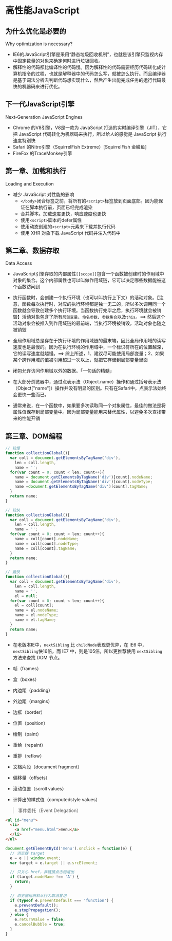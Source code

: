 高性能JavaScript
===

为什么优化是必要的
---

Why optimization is necessary?

- IE6的JavaScript引擎是采用“静态垃圾回收机制”，也就是该引擎只监视内存中固定数量的对象来确定何时进行垃圾回收。
- 解释性的代码都比编译性的代码慢。因为解释性的代码需要经历代码转化成计算机指令的过程，也就是解释器中的代码怎么写，就被怎么执行。而且编译器是基于词法分析去判断代码想实现什么，然后产生出能完成任务的运行代码最快的机器码来进行优化。

下一代JavaScript引擎
---

Next-Generation JavaScript Engines

- Chrome 的V8引擎，V8是一款为 JavaScript 打造的实时编译引擎（JIT），它把 JavaScript 代码转化为机器码来执行，所以给人的感觉是 JavaScript 执行速度特别快
- Safari 的Nitro引擎（SquirrelFish Extreme）[SquirrelFish 金鳞鱼]
- FireFox 的TraceMonkey引擎

第一章、加载和执行
---

Loading and Execution

- 减少 JavaScript 对性能的影响
  - `</body>`闭合标签之前，将所有的`<script>`标签放到页面底部。因为能保证在脚本执行前，页面已经完成渲染
  - 合并脚本。加载速度更快，响应速度也更快
  - 使用`<script>`脚本的defer属性
  - 使用动态创建的`<script>`元素来下载并执行代码
  - 使用 XHR 对象下载 JavaScript 代码并注入代码中

第二章、数据存取
---

Data Access

- JavaScript引擎存取的内部属性`[[scope]]`包含一个函数被创建时的作用域中对象的集合。这个内部属性也可以叫做作用域链，它可以决定哪些数据能被这个函数访问到

- 执行函数时，会创建一个执行环境（也可以叫执行上下文）的活动对象。【注意，函数每次执行时，对应的执行环境都是独一无二的，所以多次调用同一个函数就会导致创建多个执行环境。当函数执行完毕之后，执行环境就会被销毁】活动对象包含了所有`局部变量`、`命名参数`、`参数集合`以及`this`。==> 然后这个活动对象会被推入到作用域链的最前端，当执行环境被销毁，活动对象也随之被销毁

- 全局作用域总是存在于执行环境的作用域链的最末端，因此全局作用域的读写速度也是最慢的。因为在执行环境的作用域中，一个标识符所在的位置越深，它的读写速度就越慢。==> 综上所述，1、建议尽可能使用局部变量；2、如果某个跨作用域的值被引用超过一次以上，就把它存储到局部变量里面

- 闭包允许访问作用域以外的数据。「一句话的精髓」

- 在大部分浏览器中，通过点表示法（Object.name）操作和通过括号表示法（Object["name"]）操作并没有明显的区别。只有在Safari中，点表示法始终会更快一些而已。

- 通常来说，在一个函数中，如果要多次读取同一个对象属性，最佳的做法是将属性值保存到局部变量中。因为局部变量能用来替代属性，以避免多次查找带来的性能开销

第三章、DOM编程
---

```javascript
// 较慢
function collectionGlobal(){
  var coll = document.getElementsByTagName('div'),
    len = coll.length,
    name = '';
  for(var count = 0; count < len; count++){
    name = document.getElementsByTagName('div')[count].nodeName;
    name = document.getElementsByTagName('div')[count].nodeType;
    name =document.getElementsByTagName('div')[count].tagName;
  }
  return name;
}

// 较快
function collectionGlobal(){
  var coll = document.getElementsByTagName('div'),
    len = coll.length,
    name = '';
  for(var count = 0; count < len; count++){
    name = coll[count].nodeName;
    name = coll[count].nodeType;
    name = coll[count].tagName;
  }
  return name;
}

// 最快
function collectionGlobal(){
  var coll = document.getElementsByTagName('div'),
    len = coll.length,
    name = '',
    el = null;
  for(var count = 0; count < len; count++){
    el = coll[count];
    name = el.nodeName;
    name = el.nodeType;
    name = el.tagName;
  }
  return name;
}
```

- 在老版本IE中，`nextSibling` 比 `childNode`表现更优异，在 IE6 中，`nextSibling`快16倍，而 IE7 中，则是105倍，所以更推荐使用 `nextSibling` 方法来查找 DOM 节点。

- 帧（frames）
- 盒（boxes）
- 内边距（padding）
- 外边距（margins）
- 边框（border）
- 位置（position）
- 绘制（paint）
- 重绘（repaint）
- 重排（reflow）
- 文档片段（document fragment）
- 偏移量（offsets）
- 滚动位置（scroll values）
- 计算出的样式值（computedstyle values）

> 事件委托（Event Delegation）

```html
<ul id="menu">
  <li>
    <a href="menu.html">menu</a>
  </li>
</ul>
```

```javascript
document.getElementById('menu').onclick = function(e) {
  // 浏览器 target
  e = e || window.event;
  var target = e.target || e.srcElement;

  // 只关心 href，非链接点击则退出
  if (target.nodeName !== 'A') {
    return;
  }

  // 浏览器组织默认行为取消冒泡
  if (typeof e.preventDefault === 'function') {
    e.preventDefault();
    e.stopPropagation();
  } else {
    e.returnValue = false;
    e.cancelBubble = true;
  }
}
```